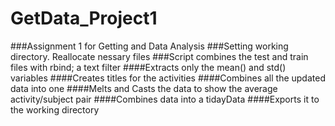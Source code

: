 GetData_Project1
================

###Assignment 1 for Getting and Data Analysis
###Setting working directory. Reallocate nessary files
###Script combines the test and train files with rbind; a text filter
####Extracts only the mean() and std() variables 
####Creates titles for the activities 
####Combines all the updated data into one 
####Melts and Casts the data to show the average activity/subject pair 
####Combines data into a tidayData 
####Exports it to the working directory
